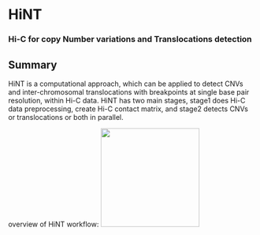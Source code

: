 # HiNT
### Hi-C for copy Number variations and Translocations detection

## Summary
HiNT is a computational approach, which can be applied to detect CNVs and inter-chromosomal translocations with breakpoints at single base pair resolution, within Hi-C data. HiNT has two main stages, stage1 does Hi-C data preprocessing, create Hi-C contact matrix, and stage2 detects CNVs or translocations or both in parallel.

overview of HiNT workflow: 
<img src="https://github.com/suwangbio/HiNT/blob/master/images/HiNToverview.png" width="200">



